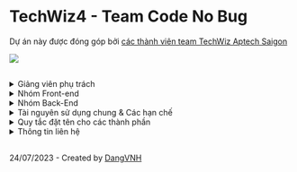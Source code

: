 # TechWiz4 - Team Code No Bug
<p>Dự án này được đóng góp bởi <a href="https://github.com/vonguyenhaidang/TechWiz4-Team-CodeNoBug/graphs/contributors">các thành viên team TechWiz Aptech Saigon</a></p>
<img src="https://github.com/vonguyenhaidang/TechWiz4-Team-CodeNoBug/assets/48885752/eb0cb1aa-9d13-4255-8e75-78fdab03627a"/>

##
<details>
  <summary>Giảng viên phụ trách</summary>
 
  ## Danh sách giảng viên phụ trách
  <p>Thầy <strong>TRẦN VĂN HÙNG</strong> - Phụ trách mảng Front-end và mentor dự án</p>
  <p>Thầy <strong>TRẦN QUỐC TRƯỜNG</strong> - Phụ trách mảng Back-end java và mentor dự án</p>
</details>

<details>
<summary>Nhóm Front-end</summary>
 
## Nhóm Front-End
Nhóm Front-End bao gồm:
<p>Anh <strong>LÝ HOÀNG SƠN</strong></p>
<p>Bạn <strong>NGUYỄN TÚ</strong></p>
<p>Phụ trách phần Front-End sử dụng framework ReactJS. Team có thể sử dụng các Framework tương đương để tạo ra phần webpage với các redirect tương ứng.</p>
<p><strong>Nhóm chú ý khi xây dựng, các Template hoặc tài nguyên sử dụng hãy copy một bản hoặc các link download tương ứng của mọi người vào Folder Tài Nguyên Chung để các thành viên khác có thể nghiên cứu sử dụng hoặc hỗ trợ khi cần thiết</strong></p>

</details>
<details>
 <summary>Nhóm Back-End</summary>
 
## Nhóm Back-End
Nhóm Back-end bao gồm các thành viên
<p>Bạn <strong>VÕ NGUYỄN HẢI ĐĂNG</strong></p>
<p>Bạn <strong>.................</strong></p>
<p>Phụ trách thiết kế back-end cho ứng dụng với Spring và SQL. Team sẽ thiết kế cơ sở dữ liệu chũng như xử lý các yếu tố business cho phần back-end.</p>
<p><strong>Nhóm chú ý khi xây dựng, các Template hoặc tài nguyên sử dụng hãy copy một bản hoặc các link download tương ứng của mọi người vào Folder Tài Nguyên Chung để các thành viên khác có thể nghiên cứu sử dụng hoặc hỗ trợ khi cần thiết</strong></p>
</details>

<details>
 <summary>Tài nguyên sử dụng chung & Các hạn chế</summary>

 ## Tài nguyên sử dụng chung
 <p>Folder tài nguyên chung sẽ chứa tài nguyên của 2 team front-end và cả back-end. 2 Team có thể truy cập vào trong folder này.</p>
 ![image](https://github.com/vonguyenhaidang/TechWiz4-Team-CodeNoBug/assets/48885752/fbae1d07-e092-4213-a4a4-06952f22d659)


 ## Các hạn chế
 <p>Các team chỉ lấy resource trong folder tài nguyên chung. <strong>TUYỆT ĐỐI KHÔNG TỰ Ý THAY ĐỔI HOẶC PUSH CODE VÀO FOLDER CỦA TEAM KHÁC KHI CHƯA CÓ YÊU CẦU SUPPORT.</strong></p>
</details>

<details>
 <summary>Quy tắc đặt tên cho các thành phần</summary>

 ## Quy tắc đặt tên folder
<ol>
 <li>Không bắt đầu bằng ký tự đặc biệt !@#$%^&*()</li>
 <li>Không có dấu khoảng cách "   "</li>
 <li>Không có dấu tiếng Việt</li>
 <li>Không đặt trùng với tên Module (Java,ReactJS,..v..v) </li>
</ol>

 ## Quy tắc đặt tên biến
<p>Sử dụng chung quy tắc lưng lạc đà của Java khi đặt tên biến số:</p>
<p>Nếu tên biến số có độ dài từ 2 từ trở lên, ta viết thường toàn bộ từ đầu tiên và viết hoa các chữ cái đầu tiên của các từ tiếp theo
 cho đến khi hết tên biến</p>
<p>Ví dụ: tensanpham --> tenSanPham</p>

 ## Đường dẫn
<p>Các team lưu ý - Khi đặt đường dẫn nên đặt ngắn gọn, xúc tích và không nên phân nhánh quá nhiều để tránh khó khăn cho team back-end khi xử
lý controller của trang</p>
<p>Ví dụ: index.html/sanpham/sanpham1/chitiet --> index.htm/ds/chitiet/1</p>

 ## Backup - Versioning
Với mỗi ngày thực hiện TechWiz, team leader (DangVNH) sẽ upload 1 bản project zip file lên GOOGLE DRIVE để lưu trữ.
</details>

<details>
 <summary>Thông tin liên hệ</summary>
Gọi số 0933720894 - Nếu có vấn đề gấp liên quan đến repository này.
</details>

##
24/07/2023 - Created by <a href="github.com/vonguyenhaidang"> DangVNH</a>
